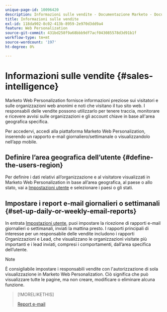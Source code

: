 ```yaml
---
unique-page-id: 10096420
description: Informazioni sulle vendite - Documentazione Marketo - Documentazione del prodotto
title: Informazioni sulle vendite
exl-id: 118da902-8c02-413b-8959-2e970d3dd9a4
feature: Web Personalization
source-git-commit: 431bd258f9a68bbb9df7acf043085578d3d91b1f
workflow-type: tm+mt
source-wordcount: '197'
ht-degree: 0%

---
```


# Informazioni sulle vendite {#sales-intelligence}

Marketo Web Personalization fornisce informazioni preziose sui visitatori e sulle organizzazioni web anonimi e noti che visitano il tuo sito web. I responsabili delle vendite possono utilizzarlo per tenere traccia, monitorare e ricevere avvisi sulle organizzazioni e gli account chiave in base all&#39;area geografica specifica.

Per accedervi, accedi alla piattaforma Marketo Web Personalization, inserendo un rapporto e-mail giornaliero/settimanale o visualizzandolo nell’app mobile.

## Definire l’area geografica dell’utente {#define-the-users-region}

Per definire i dati relativi all’organizzazione e al visitatore visualizzati in Marketo Web Personalization in base all’area geografica, al paese o allo stato, vai a [Impostazioni utente](/help/marketo/product-docs/web-personalization/getting-started/user-settings.md) e selezionare i paesi o gli stati.

## Impostare i report e-mail giornalieri o settimanali {#set-up-daily-or-weekly-email-reports}

In entrata [Impostazioni utente](/help/marketo/product-docs/web-personalization/getting-started/user-settings.md), puoi impostare la ricezione di rapporti e-mail giornalieri o settimanali, inviati la mattina presto. I rapporti principali di interesse per un responsabile delle vendite includono i rapporti Organizzazioni e Lead, che visualizzano le organizzazioni visitate più importanti e i lead inviati, compresi i comportamenti, dall’area specifica dell’utente.

>[!NOTE]
>
>È consigliabile impostare i responsabili vendite con l&#39;autorizzazione di sola visualizzazione in Marketo Web Personalization. Ciò significa che può visualizzare tutte le pagine, ma non creare, modificare o eliminare alcuna funzione.

>[!MORELIKETHIS]
>
>[Report e-mail](/help/marketo/product-docs/web-personalization/reporting-for-web-personalization/email-reports.md)
